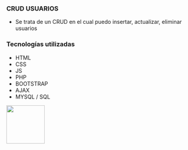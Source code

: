 
<h3 class="code-line" data-line-start=0 data-line-end=1><a id="CRUD_USUARIOS_0"></a>CRUD USUARIOS</h3>
<ul>
<li class="has-line-data" data-line-start="2" data-line-end="3">Se trata de un CRUD en el cual puedo insertar, actualizar, eliminar usuarios</li>
</ul>
<h3 class="code-line" data-line-start=7 data-line-end=8><a id="Tecnologias_utilizadas_7"></a>Tecnologías utilizadas</h3>
<ul>

<li class="has-line-data" data-line-start="8" data-line-end="9">HTML</li>
<li class="has-line-data" data-line-start="9" data-line-end="10">CSS</li>
<li class="has-line-data" data-line-start="10" data-line-end="11">JS</li>
<li class="has-line-data" data-line-start="11" data-line-end="12">PHP</li>
<li class="has-line-data" data-line-start="12" data-line-end="13">BOOTSTRAP</li>
<li class="has-line-data" data-line-start="13" data-line-end="14">AJAX</li>
<li class="has-line-data" data-line-start="14" data-line-end="15">MYSQL / SQL</li>
</ul>

<img style="width=100px;height:100px" src="https://s4.gifyu.com/images/Title-Google-Chrome-2022-08-05-10-38-06.gif">
</body></html>
